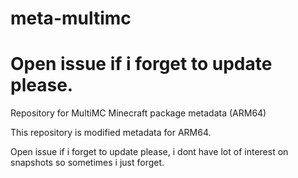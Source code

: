 # meta-multimc
# Open issue if i forget to update please.
Repository for MultiMC Minecraft package metadata (ARM64)

This repository is modified metadata for ARM64.

Open issue if i forget to update please, i dont have lot of interest on snapshots so sometimes i just forget.
